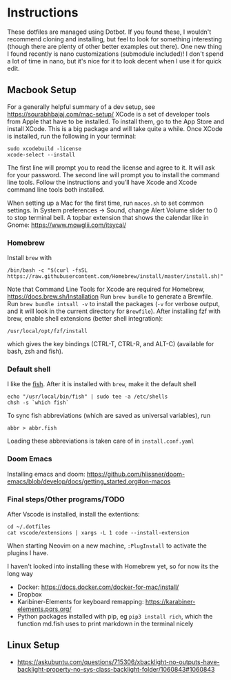 # Instructions
These dotfiles are managed using Dotbot.
If you found these, I wouldn't recommend cloning and installing, but feel to look
for something interesting (though there are plenty of other better examples out there).
One new thing I found recently is nano customizations (submodule included)!
I don't spend a lot of time in nano, but it's nice for it to look decent when I use
it for quick edit.

## Macbook Setup
For a generally helpful summary of a dev setup, see <https://sourabhbajaj.com/mac-setup/>
XCode is a set of developer tools from Apple that have to be installed.
To install them, go to the App Store and install XCode. This is a big package and
will take quite a while.
Once XCode is installed, run the following in your terminal:
```shell
sudo xcodebuild -license
xcode-select --install
```
The first line will prompt you to read the license and agree to it.
It will ask for your password.
The second line will prompt you to install the command line tools.
Follow the instructions and you’ll have Xcode and Xcode command line tools both
installed.

When setting up a Mac for the first time, run `macos.sh` to set common settings.
In System preferences -> Sound, change Alert Volume slider to 0 to stop terminal bell.
A topbar extension that shows the calendar like in Gnome: <https://www.mowglii.com/itsycal/>

### Homebrew
Install `brew` with
```shell
/bin/bash -c "$(curl -fsSL https://raw.githubusercontent.com/Homebrew/install/master/install.sh)"
```
Note that Command Line Tools for Xcode are required for Homebrew,
<https://docs.brew.sh/Installation>
Run `brew bundle` to generate a Brewfile.
Run `brew bundle intsall -v` to install the packages (`-v` for verbose output,
and it will look in the current directory for `Brewfile`).
After installing fzf with brew, enable shell extensions (better shell integration):
```shell
/usr/local/opt/fzf/install
```
which gives the key bindings (CTRL-T, CTRL-R, and ALT-C) (available for bash, zsh and fish).

### Default shell
I like the [fish](https://fishshell.com/).  After it is installed with `brew`,
make it the default shell
```shell
echo "/usr/local/bin/fish" | sudo tee -a /etc/shells
chsh -s `which fish`
```
To sync fish abbreviations (which are saved as universal variables),
run 
```shell
abbr > abbr.fish
```
Loading these abbreviations is taken care of in `install.conf.yaml`

### Doom Emacs
Installing emacs and doom:
<https://github.com/hlissner/doom-emacs/blob/develop/docs/getting_started.org#on-macos>

### Final steps/Other programs/TODO
After Vscode is installed, install the extentions:
```shell
cd ~/.dotfiles
cat vscode/extensions | xargs -L 1 code --install-extension
```
When starting Neovim on a new machine, `:PlugInstall` to activate the plugins I have.

I haven't looked into installing these with Homebrew yet, so for now its the long way
- Docker: <https://docs.docker.com/docker-for-mac/install/>
- Dropbox
- Karibiner-Elements for keyboard remapping: <https://karabiner-elements.pqrs.org/>
- Python packages installed with pip, eg `pip3 install rich`, which the function md.fish
uses to print markdown in the terminal nicely

## Linux Setup
- https://askubuntu.com/questions/715306/xbacklight-no-outputs-have-backlight-property-no-sys-class-backlight-folder/1060843#1060843

